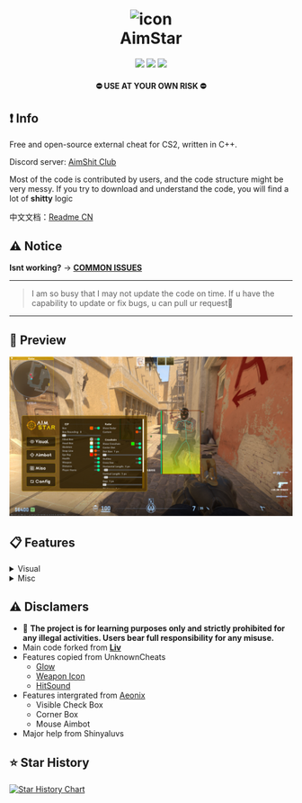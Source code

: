 <h1 align="center">
  <img src="https://raw.githubusercontent.com/CowNowK/AimStarCS2/master/AS_Logo.png" alt="icon" style="width: 100px; height: 100px"><br>
  AimStar
</h1>
<p align="center">
<a href="https://en.wikipedia.org/wiki/C%2B%2B"><img src="https://img.shields.io/badge/build-C++-blue?style=flat&label=Language"></a>
<a href="https://store.steampowered.com/app/730/CounterStrike_2"><img src="https://img.shields.io/badge/Game-CS2-red.svg?style=flat"></a>
<a href="LICENSE.txt"><img src="https://img.shields.io/github/license/CowNowK/AimStarCS2.svg?style=flat"></a>
</p>
<h4 align="center">
  ⛔ USE AT YOUR OWN RISK ⛔
</h4>

## ❗ Info

Free and open-source external cheat for CS2, written in C++.

Discord server: [AimShit Club](https://discord.com/invite/VgRrxwesPz)

Most of the code is contributed by users, and the code structure might be very messy. If you try to download and understand the code, you will find a lot of **shitty** logic

中文文档：[Readme CN](https://github.com/CowNowK/AimStar/blob/main/%E8%87%AA%E8%BF%B0%E6%96%87%E6%A1%A3.md)

## ⚠️ Notice

**Isnt working?** -> [**__COMMON ISSUES__**](https://github.com/CowNowK/AimStarCS2/discussions/19)

***
> I am so busy that I may not update the code on time. If u have the capability to update or fix bugs, u can pull ur request🤩
***
## 📸 Preview
![](/Image1.png)

## 📋 Features

<details>
<summary>Visual</summary>
  
- ESP
- Glow
- Radar
- Crosshairs
- No Flash
</details>

<details>
<summary>Misc</summary>

- Bhop
- Aimbot
- Triggerbot
- Languages Settings
- Hit Sound
- Bomb Timer
</details>

## ⚠️ Disclamers
- 🚫 **The project is for learning purposes only and strictly prohibited for any illegal activities. Users bear full responsibility for any misuse.**
- Main code forked from [**__Liv__**](https://github.com/TKazer/CS2_External)
- Features copied from UnknownCheats
  - [Glow](https://www.unknowncheats.me/forum/counter-strike-2-a/604503-glow-external.html)
  - [Weapon Icon](https://www.unknowncheats.me/forum/counter-strike-2-a/608799-weapon-icon-esp.html)
  - [HitSound](https://www.unknowncheats.me/forum/counter-strike-2-releases/607417-hitsound-external.html)
- Features intergrated from [Aeonix](https://github.com/Fr0go1/Aeonix-Cs2)
  - Visible Check Box
  - Corner Box
  - Mouse Aimbot
- Major help from Shinyaluvs

## ⭐ Star History

[![Star History Chart](https://api.star-history.com/svg?repos=CowNowK/AimStar&type=Date)](https://star-history.com/#CowNowK/AimStar&Date)
